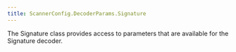 ```yaml
---
title: ScannerConfig.DecoderParams.Signature
---
```


The Signature class provides access to parameters that are available
 for the Signature decoder.


